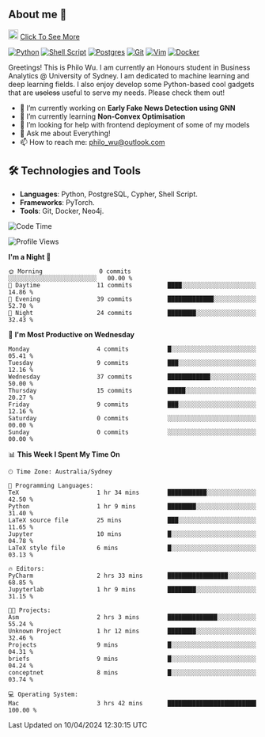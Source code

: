 ## About me 🤗

<a href="#"><img src="https://media.giphy.com/media/hvRJCLFzcasrR4ia7z/giphy.gif" width="20px" height="20px"></a> [Click To See More](https://philowu.notion.site/philowu/Philo-Hao-Wu-8bc7b2a81217493399d7db22df70fbfd)

[![Python](https://img.shields.io/badge/python-3670A0?style=for-the-badge&logo=python&logoColor=ffdd54)](#)
[![Shell Script](https://img.shields.io/badge/shell_script-%23121011.svg?style=for-the-badge&logo=gnu-bash&logoColor=white)](#)
[![Postgres](https://img.shields.io/badge/postgres-%23316192.svg?style=for-the-badge&logo=postgresql&logoColor=white)](#)
[![Git](https://img.shields.io/badge/git-%23F05033.svg?style=for-the-badge&logo=git&logoColor=white)](#)
[![Vim](https://img.shields.io/badge/VIM-%2311AB00.svg?style=for-the-badge&logo=vim&logoColor=white)](#)
[![Docker](https://img.shields.io/badge/docker-%230db7ed.svg?style=for-the-badge&logo=docker&logoColor=white)](#)

Greetings! This is Philo Wu. I am currently an Honours student in Business Analytics \@ University of Sydney. I am dedicated to machine learning and deep learning fields. I also enjoy develop some Python-based cool gadgets that are ~~useless~~ useful to serve my needs. Please check them out!

- 🔭 I’m currently working on **Early Fake News Detection using GNN**
- 🌱 I’m currently learning **Non-Convex Optimisation**
- 🤔 I’m looking for help with frontend deployment of some of my models
- 💬 Ask me about Everything!
- 📫 How to reach me: philo_wu@outlook.com

## 🛠 Technologies and Tools
- **Languages**: Python, PostgreSQL, Cypher, Shell Script.
- **Frameworks**: PyTorch.
- **Tools**: Git, Docker, Neo4j.

<!--START_SECTION:waka-->
![Code Time](http://img.shields.io/badge/Code%20Time-77%20hrs%2019%20mins-blue)

![Profile Views](http://img.shields.io/badge/Profile%20Views-0-blue)

**I'm a Night 🦉** 

```text
🌞 Morning                0 commits           ░░░░░░░░░░░░░░░░░░░░░░░░░   00.00 % 
🌆 Daytime                11 commits          ████░░░░░░░░░░░░░░░░░░░░░   14.86 % 
🌃 Evening                39 commits          █████████████░░░░░░░░░░░░   52.70 % 
🌙 Night                  24 commits          ████████░░░░░░░░░░░░░░░░░   32.43 % 
```
📅 **I'm Most Productive on Wednesday** 

```text
Monday                   4 commits           █░░░░░░░░░░░░░░░░░░░░░░░░   05.41 % 
Tuesday                  9 commits           ███░░░░░░░░░░░░░░░░░░░░░░   12.16 % 
Wednesday                37 commits          ████████████░░░░░░░░░░░░░   50.00 % 
Thursday                 15 commits          █████░░░░░░░░░░░░░░░░░░░░   20.27 % 
Friday                   9 commits           ███░░░░░░░░░░░░░░░░░░░░░░   12.16 % 
Saturday                 0 commits           ░░░░░░░░░░░░░░░░░░░░░░░░░   00.00 % 
Sunday                   0 commits           ░░░░░░░░░░░░░░░░░░░░░░░░░   00.00 % 
```


📊 **This Week I Spent My Time On** 

```text
🕑︎ Time Zone: Australia/Sydney

💬 Programming Languages: 
TeX                      1 hr 34 mins        ███████████░░░░░░░░░░░░░░   42.50 % 
Python                   1 hr 9 mins         ████████░░░░░░░░░░░░░░░░░   31.40 % 
LaTeX source file        25 mins             ███░░░░░░░░░░░░░░░░░░░░░░   11.65 % 
Jupyter                  10 mins             █░░░░░░░░░░░░░░░░░░░░░░░░   04.78 % 
LaTeX style file         6 mins              █░░░░░░░░░░░░░░░░░░░░░░░░   03.13 % 

🔥 Editors: 
PyCharm                  2 hrs 33 mins       █████████████████░░░░░░░░   68.85 % 
Jupyterlab               1 hr 9 mins         ████████░░░░░░░░░░░░░░░░░   31.15 % 

🐱‍💻 Projects: 
Asm                      2 hrs 3 mins        ██████████████░░░░░░░░░░░   55.24 % 
Unknown Project          1 hr 12 mins        ████████░░░░░░░░░░░░░░░░░   32.46 % 
Projects                 9 mins              █░░░░░░░░░░░░░░░░░░░░░░░░   04.31 % 
briefs                   9 mins              █░░░░░░░░░░░░░░░░░░░░░░░░   04.24 % 
conceptnet               8 mins              █░░░░░░░░░░░░░░░░░░░░░░░░   03.74 % 

💻 Operating System: 
Mac                      3 hrs 42 mins       █████████████████████████   100.00 % 
```


 Last Updated on 10/04/2024 12:30:15 UTC
<!--END_SECTION:waka-->

